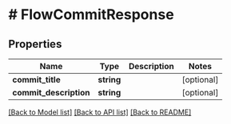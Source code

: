 # # FlowCommitResponse

## Properties

Name | Type | Description | Notes
------------ | ------------- | ------------- | -------------
**commit_title** | **string** |  | [optional]
**commit_description** | **string** |  | [optional]

[[Back to Model list]](../../README.md#models) [[Back to API list]](../../README.md#endpoints) [[Back to README]](../../README.md)
